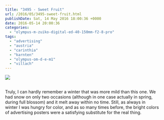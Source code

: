 ```yaml
---
title: "3495 - Sweet Fruit"
url: /2016/05/3495-sweet-fruit.html
publishDate: Sat, 14 May 2016 18:00:36 +0000
date: 2016-05-14 20:00:36
categories: 
  - "olympus-m-zuiko-digital-ed-40-150mm-f2-8-pro"
tags: 
  - "advertising"
  - "austria"
  - "carinthia"
  - "karnten"
  - "olympus-om-d-e-m1"
  - "villach"
---
```

<div class="container">
<div class="center"><a target="_blank" href="https://d25zfm9zpd7gm5.cloudfront.net/1200x1200/2016/20160220_120355_lr.jpg"><img class="webfeedsFeaturedVisual" src="https://d25zfm9zpd7gm5.cloudfront.net/0600x0600/2016/20160220_120355_lr.jpg" /></a></div>
</div>
<br />

Truly, I can hardly remember a winter that was more mild than this one. We had snow on only two occasions (although in one case actually in spring, during full blossom) and it melt away within no time. Still, as always in winter I was hungry for color, and as so many times before, the bright colors of advertising posters were a satisfying substitute for the real thing.
